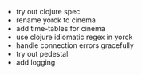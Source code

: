 * try out clojure spec
* rename yorck to cinema
* add time-tables for cinema
* use clojure idiomatic regex in yorck
* handle connection errors gracefully
* try out pedestal
* add logging

